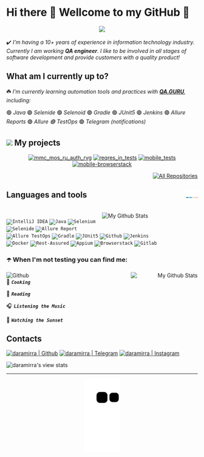 # Hi there :herb: Wellcome to my GitHub :purple_heart:
<p align="center">
  <img src="https://readme-typing-svg.herokuapp.com?color=9152C0&size=30&center=true&vCenter=true&lines=Daria+Lapshinova;QA+engineer" />
</p>

:heavy_check_mark: *I’m having a 10+ years of experience in information technology industry. Currently I am working **QA engineer**. I like to be involved in all stages of software development and provide customers with a quality product!*

## What am I currently up to?
:shamrock:  *I’m currently learning automation tools and practices with **[QA.GURU](https://qa.guru)**, including:*

:green_circle: *Java* :purple_circle: *Selenide* :green_circle: *Selenoid* :purple_circle: *Gradle* :green_circle: *JUnit5* :purple_circle: *Jenkins* :green_circle: *Allure Reports* :purple_circle: *Allure :green_circle: TestOps* :purple_circle: *Telegram (notifications)*

<div align="left">
<h2><img src='https://media1.giphy.com/media/du3J3cXyzhj75IOgvA/giphy.gif?cid=ecf05e47x2g034i9pzwtzzsd3xgg2w9nr94t4tflbbgo3008&rid=giphy.gif' width='32px'> My projects</h2>
</div>
<p align="center">
  <a href="https://github.com/daramirra/mmc_mos_ru_auth_rvg"><img title="UI automated tests" width="280" src="https://denvercoder1-github-readme-stats.vercel.app/api/pin/?username=daramirra&repo=mmc_mos_ru_auth_rvg&theme=buefy&border_color=9152C0&title_color=9152C0&text_color=20793B&icon_color=9152C0&show_icons=false" alt="mmc_mos_ru_auth_rvg"  height="192px" ></a> 
    <a href="https://github.com/daramirra/reqres_in_tests"><img title="API tests with Rest-assured" width="280" src="https://denvercoder1-github-readme-stats.vercel.app/api/pin/?username=daramirra&repo=reqres_in_tests&theme=buefy&border_color=9152C0&title_color=9152C0&text_color=20793B&icon_color=9152C0&show_icons=false" alt="reqres_in_tests"  height="192px" ></a>
  <a href="https://github.com/daramirra/mobile_appium"><img title="Mobile tests with Appium" width="280" src="https://denvercoder1-github-readme-stats.vercel.app/api/pin/?username=daramirra&repo=mobile_appium&theme=buefy&border_color=9152C0&title_color=9152C0&text_color=20793B&icon_color=9152C0&show_icons=false" alt="mobile_tests"  height="192px" ></a>
  <a href="https://github.com/daramirra/mobile_browserstack"><img title="Mobile tests with BrowserStack" width="280" src="https://denvercoder1-github-readme-stats.vercel.app/api/pin/?username=daramirra&repo=mobile_browserstack&theme=buefy&border_color=9152C0&title_color=9152C0&text_color=20793B&icon_color=9152C0&show_icons=false" alt="mobile-browserstack"  height="192px" ></a>
    </p>
<p align="right">
  <a href="https://github.com/daramirra?tab=repositories&sort=stargazers"><img width="15%" alt="All Repositories" title="All Repositories" src="https://custom-icon-badges.herokuapp.com/badge/-All%20Repositories-20793B?style=for-the-badge&logoColor=white&logo=repo"/></a>
  </p>
<p align="right">
  <h2>Languages and tools<img align="right" src="https://github.com/djswain9/djswain9/blob/main/gif/stats.webp" height="25" width="30" /></h2>
<br>
<a><img width="50%" align="right" alt="My Github Stats" src="https://github-readme-stats.vercel.app/api?username=daramirra&show_icons=true&line_height=20&icon_color=1CC074&include_all_commits=true&theme=buefy&hide_border=true"/></a>
</p>

<p  align="left"
   
  <code><img width="5%" title="IntelliJ IDEA" src="https://starchenkov.pro/qa-guru/img/skills/Intelij_IDEA.svg"></code>
  <code><img width="5%" title="Java" src="https://starchenkov.pro/qa-guru/img/skills/Java.svg"></code>
  <code><img width="5%" title="Selenium" src="https://starchenkov.pro/qa-guru/img/skills/Selenium.svg"></code>
  <code><img width="5%" title="Selenide" src="https://starchenkov.pro/qa-guru/img/skills/Selenide.svg"></code>
  <code><img width="5%" title="Allure Report" src="https://starchenkov.pro/qa-guru/img/skills/Allure_Report.svg"></code>
  <br />
  <code><img width="5%" title="Allure TestOps" src="https://starchenkov.pro/qa-guru/img/skills/Allure_EE.svg"></code>
  <code><img width="5%" title="Gradle" src="https://starchenkov.pro/qa-guru/img/skills/Gradle.svg"></code>
  <code><img width="5%" title="JUnit5" src="https://starchenkov.pro/qa-guru/img/skills/JUnit5.svg"></code>
  <code><img width="5%" title="Github" src="https://starchenkov.pro/qa-guru/img/skills/Github.svg"></code>
  <code><img width="5%" title="Jenkins" src="https://starchenkov.pro/qa-guru/img/skills/Jenkins.svg"></code>
  <br />
  <code><img width="5%" title="Docker" src="https://starchenkov.pro/qa-guru/img/skills/Docker.svg"></code>
  <code><img width="5%" title="Rest-Assured" src="https://starchenkov.pro/qa-guru/img/skills/Rest-Assured.svg"></code>
  <code><img width="5%" title="Appium" src="https://starchenkov.pro/qa-guru/img/skills/Appium.svg"></code>
  <code><img width="5%" title="Browserstack" src="https://starchenkov.pro/qa-guru/img/skills/Browserstack.svg"></code>
  <code><img width="5%" title="Gitlab" src="https://about.gitlab.com/images/press/press-kit-icon.svg"></code>
 
</p>

### :open_umbrella: When I'm not testing you can find me:
<p align="right">
<a><img width="35%" align="right" alt="My Github Stats" src="https://github-readme-stats.vercel.app/api/top-langs/?username=daramirra&layout=compact&theme=buefy&hide_border=true"/></a>
</p>

<img width="65%" align="right" alt="Github" src="https://raw.githubusercontent.com/onimur/.github/master/.resources/git-header.svg" />

:mushroom:  <code><strong>*Cooking*</strong></code>

:open_book:  <code><strong>*Reading*</strong></code>

:headphones: <code><strong>*Listening the Music*</strong></code> 

:purple_heart:  <code><strong>*Watching the Sunset*</strong></code>

## Contacts
[<img title="Github" alt="daramirra | Github" width="30px" src="https://github.githubassets.com/favicons/favicon.svg">](https://github.com/daramirra)
[<img title="Telegram" alt="daramirra | Telegram" width="30px" src="https://telegram.org/favicon.ico">](https://t.me/daramirra) 
[<img title="Instagram" alt="daramirra | Instagram" width="30px" src="https://www.instagram.com/static/images/ico/favicon-192.png/68d99ba29cc8.png">](https://www.instagram.com/daramira)

![daramirra's view stats](https://komarev.com/ghpvc/?username=daramirra&style=flat-square&color=9152C0)
<br>
<hr>
<p align="center">
  <img src="https://github.com/djswain09/djswain09/blob/output/github-contribution-grid-snake.svg" alt="snake">
</p>

<!--
- ⚡
| <a href="https://github.com/daramirra/github-readme-stats"><img align="center" src="https://github-readme-stats.vercel.app/api?username=daramirra&show_icons=true&line_height=20&icon_color=1CC074&include_all_commits=true&theme=buefy&hide_border=true"/></a> | <a href="https://github.com/daramirra/github-readme-stats"><img align="center" src="https://github-readme-stats.vercel.app/api/top-langs/?username=daramirra&line_height=20&layout=compact&theme=buefy&hide_border=true" /></a> |
| ------------- | ------------- |
  You can use this sites to get logos: https://www.vectorlogo.zone or https://simpleicons.org/
  <code><img width="10%" src="https://www.vectorlogo.zone/logos/java/java-ar21.svg"></code>
-->

